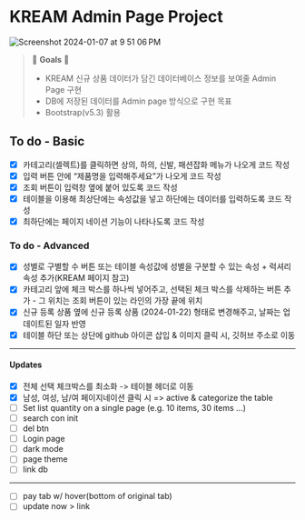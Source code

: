 # KREAM Admin Page Project

![Screenshot 2024-01-07 at 9 51 06 PM](https://github.com/ready-oun/oz_be_challenge/assets/148455749/caf84d91-0a5d-4c13-8f3b-a70bca178fc8)

> 👑 **Goals** 👑
>
> - KREAM 신규 상품 데이터가 담긴 데이터베이스 정보를 보여줄 Admin Page 구현
> - DB에 저장된 데이터를 Admin page 방식으로 구현 목표
> - Bootstrap(v5.3) 활용

## To do - Basic

- [x] 카테고리(셀렉트)를 클릭하면 상의, 하의, 신발, 패션잡화 메뉴가 나오게 코드 작성
- [x] 입력 버튼 안에 “제품명을 입력해주세요”가 나오게 코드 작성
- [x] 조회 버튼이 입력창 옆에 붙어 있도록 코드 작성
- [x] 테이블을 이용해 최상단에는 속성값을 넣고 하단에는 데이터를 입력하도록 코드 작성
- [x] 최하단에는 페이지 네이션 기능이 나타나도록 코드 작성

### To do - Advanced

- [x] 성별로 구별할 수 버튼 또는 테이블 속성값에 성별을 구분할 수 있는 속성 + 럭셔리 속성 추가(KREAM 페이지 참고)
- [x] 카테고리 앞에 체크 박스를 하나씩 넣어주고, 선택된 체크 박스를 삭제하는 버튼 추가 - 그 위치는 조회 버튼이 있는 라인의 가장 끝에 위치
- [x] 신규 등록 상품 옆에 신규 등록 상품 (2024-01-22) 형태로 변경해주고, 날짜는 업데이트된 일자 반영
- [x] 테이블 하단 또는 상단에 github 아이콘 삽입 & 이미지 클릭 시, 깃허브 주소로 이동

---

#### Updates

- [x] 전체 선택 체크박스를 최소화 -> 테이블 헤더로 이동
- [x] 남성, 여성, 남/여 페이지네이션 클릭 시 => active & categorize the table
- [ ] Set list quantity on a single page (e.g. 10 items, 30 items ...)
- [ ] search con init
- [ ] del btn
- [ ] Login page
- [ ] dark mode
- [ ] page theme
- [ ] link db

---

- [ ] pay tab w/ hover(bottom of original tab)
- [ ] update now > link
